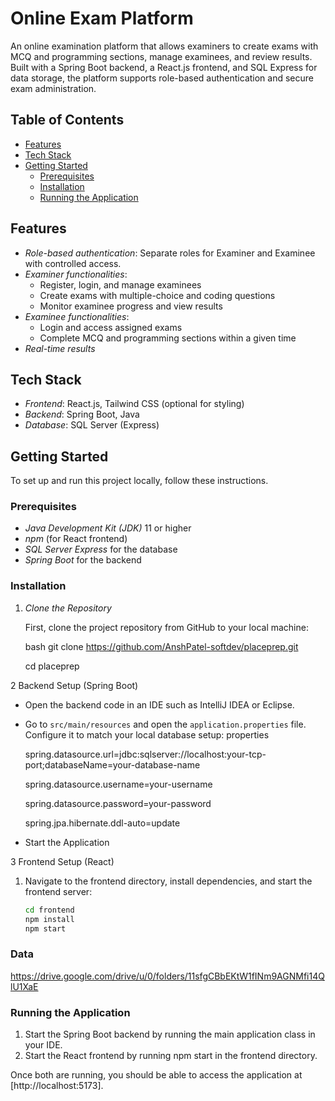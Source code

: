 # Online Exam Platform

An online examination platform that allows examiners to create exams with MCQ and programming sections, manage examinees, and review results. Built with a Spring Boot backend, a React.js frontend, and SQL Express for data storage, the platform supports role-based authentication and secure exam administration.

## Table of Contents

- [Features](#features)
- [Tech Stack](#tech-stack)
- [Getting Started](#getting-started)
  - [Prerequisites](#prerequisites)
  - [Installation](#installation)
  - [Running the Application](#running-the-application)


## Features

- *Role-based authentication*: Separate roles for Examiner and Examinee with controlled access.
- *Examiner functionalities*:
  - Register, login, and manage examinees
  - Create exams with multiple-choice and coding questions
  - Monitor examinee progress and view results
- *Examinee functionalities*:
  - Login and access assigned exams
  - Complete MCQ and programming sections within a given time
- *Real-time results*

## Tech Stack

- *Frontend*: React.js, Tailwind CSS (optional for styling)
- *Backend*: Spring Boot, Java
- *Database*: SQL Server (Express)

## Getting Started

To set up and run this project locally, follow these instructions.

### Prerequisites

- *Java Development Kit (JDK)* 11 or higher
- *npm* (for React frontend)
- *SQL Server Express* for the database
- *Spring Boot* for the backend

### Installation

1. *Clone the Repository*

   First, clone the project repository from GitHub to your local machine:

   bash
   git clone https://github.com/AnshPatel-softdev/placeprep.git
   
   cd placeprep

2 Backend Setup (Spring Boot)

- Open the backend code in an IDE such as IntelliJ IDEA or Eclipse.
-  Go to `src/main/resources` and open the `application.properties` file. Configure it to match your local database setup:
   properties
   
   spring.datasource.url=jdbc:sqlserver://localhost:your-tcp-port;databaseName=your-database-name
   
   spring.datasource.username=your-username
   
   spring.datasource.password=your-password
   
   spring.jpa.hibernate.ddl-auto=update
   
- Start the Application


3 Frontend Setup (React)

1. Navigate to the frontend directory, install dependencies, and start the frontend server:
   ```bash
   cd frontend
   npm install
   npm start

  ### Data
  https://drive.google.com/drive/u/0/folders/11sfgCBbEKtW1fINm9AGNMfi14QlU1XaE

### Running the Application

1. Start the Spring Boot backend by running the main application class in your IDE.
2. Start the React frontend by running npm start in the frontend directory.

Once both are running, you should be able to access the application at [http://localhost:5173].
